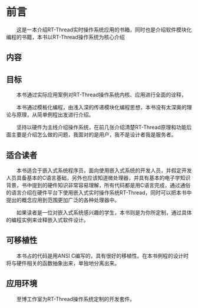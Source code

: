 # 前言 #

&emsp;&emsp;这是一本介绍RT-Thread实时操作系统应用的书箱，同时也是介绍软件模块化编程的书籍，本书以RT-Thread操作系统为核心介绍

## 内容 ##

## 目标 ##

&emsp;&emsp;本书通过实际应用案例对RT-Thread操作系统内核、应用进行全面的诠释，

&emsp;&emsp;本书通过模板化编程，由浅入深的传递模块化编程思想，本书没有太深奥的理论与原理，从简单例程出发进行介绍。

&emsp;&emsp;坚持以硬件为主线介绍操作系统，在前几张介绍清楚RT-Thread原理和功能后面主要是介绍怎么做的问题，我面对的是用户，我不是设计者我是服务者。


## 适合读者 ##

&emsp;&emsp;本书适合于嵌入式系统程序员，面向使用嵌入式系统的开发人员，并假定开发人员具备基本的C语言基础，另外也应该知道微处理器，并具有基本的电子学知识背景，书中提到的硬件知识非常容易理解，所有代码都是用C语言完成，通过通俗的语言介绍在硬件平台下使用嵌入式实时操作系统RT-Thread，同时可以把本书中提出的概念应用到范围更加广泛的各种处理器中。

&emsp;&emsp;如果读者是一位对嵌入式系统感兴趣的学生，本书则是为你所定制，通过具体的编程实例来诠释嵌入式软件设计。

## 可移植性 ##

&emsp;&emsp;本书占的代码是用ANSI C编写的，具有很好的移植性。在本书例程的设计时将与硬件相关的函数抽象出来，单独地分离出来。

## 应用环境 ##

&emsp;&emsp;至博工作室为RT-Thread操作系统定制的开发套件。
